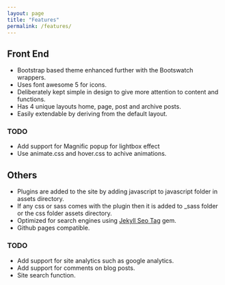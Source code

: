 ```yaml
---
layout: page
title: "Features"
permalink: /features/
---
```


## Front End

* Bootstrap based theme enhanced further with the Bootswatch wrappers.
* Uses font awesome 5 for icons.
* Deliberately kept simple in design to give more attention to content and functions.
* Has 4 unique layouts home, page, post and archive posts.
* Easily extendable by deriving from the default layout.

### TODO

* Add support for Magnific popup for lightbox effect
* Use animate.css and hover.css to achive animations.

## Others

* Plugins are added to the site by adding javascript to javascript folder in assets directory.
* If any css or sass comes with the plugin then it is added to \_sass folder or the css folder assets directory.
* Optimized for search engines using [Jekyll Seo Tag](https://github.com/jekyll/jekyll-seo-tag) gem.
* Github pages compatible.

### TODO

* Add support for site analytics such as google analytics.
* Add support for comments on blog posts.
* Site search function.